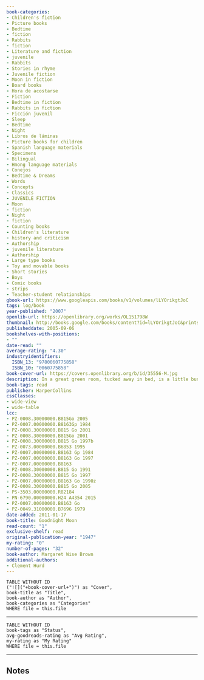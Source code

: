 ```yaml
---
book-categories:
- Children's fiction
- Picture books
- Bedtime
- fiction
- Rabbits
- fiction
- Literature and fiction
- juvenile
- Rabbits
- Stories in rhyme
- Juvenile fiction
- Moon in fiction
- Board books
- Hora de acostarse
- Fiction
- Bedtime in fiction
- Rabbits in fiction
- Ficción juvenil
- Sleep
- Bedtime
- Night
- Libros de láminas
- Picture books for children
- Spanish language materials
- Specimens
- Bilingual
- Hmong language materials
- Conejos
- Bedtime & Dreams
- Words
- Concepts
- Classics
- JUVENILE FICTION
- Moon
- fiction
- Night
- fiction
- Counting books
- Children's literature
- history and criticism
- Authorship
- juvenile literature
- Authorship
- Large type books
- Toy and movable books
- Short stories
- Boys
- Comic books
- strips
- Teacher-student relationships
gbook-url: https://www.googleapis.com/books/v1/volumes/lLYOrikgtJoC
tags: log/book
year-published: "2007"
openlib-url: https://openlibrary.org/works/OL151798W
thumbnail: http://books.google.com/books/content?id=lLYOrikgtJoC&printsec=frontcover&img=1&zoom=1&edge=curl&source=gbs_api
publisheddate: 2005-09-06
bookshelves-with-positions:
- ""
date-read: ""
average-rating: "4.30"
industryidentifiers:
  ISBN_13: "9780060775858"
  ISBN_10: "0060775858"
book-cover-url: https://covers.openlibrary.org/b/id/35556-M.jpg
description: In a great green room, tucked away in bed, is a little bunny. "Goodnight room, goodnight moon." And to all the familiar things in the softly lit room -- to the picture of the three little bears sitting on chairs, to the clocks and his socks, to themittens and the kittens, toeverything one by one -- the little bunny says goodnight. In this classic of children's literature, beloved by generations of readers and listeners, the quiet poetry of the words and the gentle, lulling illustrations combine to make a perfect book for the end of the day.
book-tags: read
publisher: HarperCollins
cssClasses:
- wide-view
- wide-table
lcc:
- PZ-0008.30000000.B815Go 2005
- PZ-0007.00000000.B8163Gp 1984
- PZ-0008.30000000.B815 Go 2001
- PZ-0008.30000000.B815Go 2001
- PZ-0008.30000000.B815 Go 1997b
- PZ-0073.00000000.B6853 1995
- PZ-0007.00000000.B8163 Gp 1984
- PZ-0007.00000000.B8163 Go 1997
- PZ-0007.00000000.B8163
- PZ-0008.30000000.B815 Go 1991
- PZ-0008.30000000.B815 Go 1997
- PZ-0007.00000000.B8163 Go 1990z
- PZ-0008.30000000.B815 Go 2005
- PS-3503.00000000.R82184
- PN-6790.00000000.H24 A4354 2015
- PZ-0007.00000000.B8163 Go
- PZ-0049.31000000.B7696 1979
date-added: 2011-01-17
book-title: Goodnight Moon
read-count: "1"
exclusive-shelf: read
original-publication-year: "1947"
my-rating: "0"
number-of-pages: "32"
book-author: Margaret Wise Brown
additional-authors:
- Clement Hurd
---
```


```dataview
TABLE WITHOUT ID
("![]("+book-cover-url+")") as "Cover",
book-title as "Title",
book-author as "Author",
book-categories as "Categories"
WHERE file = this.file
```
---
```dataview
TABLE WITHOUT ID
book-tags as "Status",
avg-goodreads-rating as "Avg Rating",
my-rating as "My Rating"
WHERE file = this.file
```
---
## Notes



